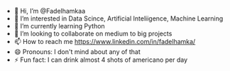 - 👋 Hi, I’m @Fadelhamkaa
- 👀 I’m interested in Data Scince, Artificial Inteliigence, Machine Learning
- 🌱 I’m currently learning Python
- 💞️ I’m looking to collaborate on medium to big projects
- 📫 How to reach me https://www.linkedin.com/in/fadelhamka/
- 😄 Pronouns: I don't mind about any of that
- ⚡ Fun fact: I can drink almost 4 shots of americano per day

<!---
Fadelhamkaa/Fadelhamkaa is a ✨ special ✨ repository because its `README.md` (this file) appears on your GitHub profile.
You can click the Preview link to take a look at your changes.
--->
